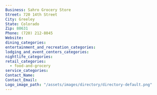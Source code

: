 ```yaml
---
Business: Sahro Grocery Store
Street: 720 14th Street
City: Greeley
State: Colorado
Zip: 80631
Phone: (720) 212-8045
Website:
dining_categories:
entertainment_and_recreation_categories:
lodging_and_event_centers_categories:
nightlife_categories:
retail_categories:
  - food-and-grocery
service_categories:
Contact_Name:
Contact_Email:
Logo_image_path: "/assets/images/directory/directory-default.png"
---
```



